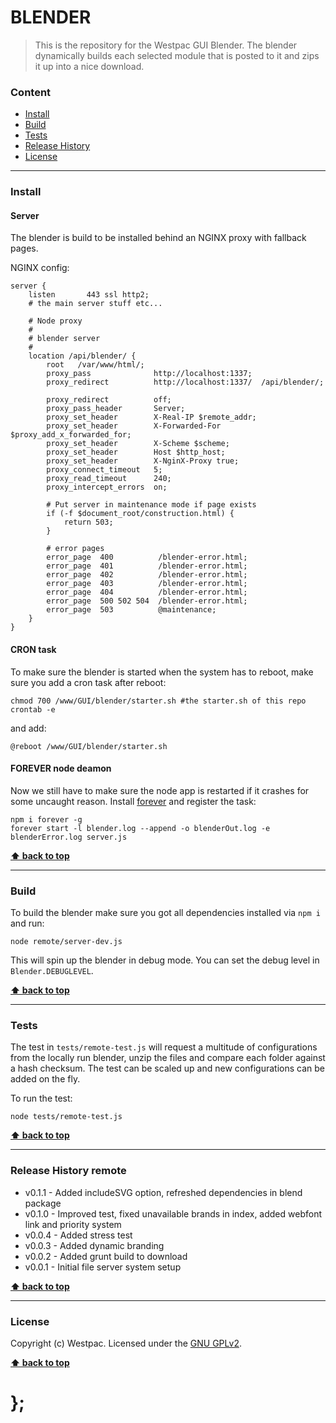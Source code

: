 BLENDER
=======

> This is the repository for the Westpac GUI Blender. The blender dynamically builds each selected module that is posted to it and zips it up into a nice
> download.


### Content

* [Install](#install)
* [Build](#build)
* [Tests](#tests)
* [Release History](#release-history-remote)
* [License](#license)


----------------------------------------------------------------------------------------------------------------------------------------------------------------


### Install

#### Server

The blender is build to be installed behind an NGINX proxy with fallback pages.

NGINX config:

```shell
server {
	listen       443 ssl http2;
	# the main server stuff etc...

	# Node proxy
	#
	# blender server
	#
	location /api/blender/ {
		root   /var/www/html/;
		proxy_pass              http://localhost:1337;
		proxy_redirect          http://localhost:1337/  /api/blender/;

		proxy_redirect          off;
		proxy_pass_header       Server;
		proxy_set_header        X-Real-IP $remote_addr;
		proxy_set_header        X-Forwarded-For $proxy_add_x_forwarded_for;
		proxy_set_header        X-Scheme $scheme;
		proxy_set_header        Host $http_host;
		proxy_set_header        X-NginX-Proxy true;
		proxy_connect_timeout   5;
		proxy_read_timeout      240;
		proxy_intercept_errors  on;

		# Put server in maintenance mode if page exists
		if (-f $document_root/construction.html) {
			return 503;
		}

		# error pages
		error_page  400          /blender-error.html;
		error_page  401          /blender-error.html;
		error_page  402          /blender-error.html;
		error_page  403          /blender-error.html;
		error_page  404          /blender-error.html;
		error_page  500 502 504  /blender-error.html;
		error_page  503          @maintenance;
	}
}
```

#### CRON task

To make sure the blender is started when the system has to reboot, make sure you add a cron task after reboot:

```shell
chmod 700 /www/GUI/blender/starter.sh #the starter.sh of this repo
crontab -e
```

and add:

```shell
@reboot /www/GUI/blender/starter.sh
```

#### FOREVER node deamon

Now we still have to make sure the node app is restarted if it crashes for some uncaught reason. Install [forever](https://github.com/foreverjs/forever) and
register the task:

```shell
npm i forever -g
forever start -l blender.log --append -o blenderOut.log -e blenderError.log server.js
```


**[⬆ back to top](#content)**


----------------------------------------------------------------------------------------------------------------------------------------------------------------


### Build

To build the blender make sure you got all dependencies installed via `npm i` and run:

```shell
node remote/server-dev.js
```

This will spin up the blender in debug mode. You can set the debug level in `Blender.DEBUGLEVEL`.


**[⬆ back to top](#content)**


----------------------------------------------------------------------------------------------------------------------------------------------------------------


### Tests

The test in `tests/remote-test.js` will request a multitude of configurations from the locally run blender, unzip the files and compare each folder against
a hash checksum. The test can be scaled up and new configurations can be added on the fly.

To run the test:

```shell
node tests/remote-test.js
```


**[⬆ back to top](#content)**


----------------------------------------------------------------------------------------------------------------------------------------------------------------


### Release History remote

* v0.1.1 - Added includeSVG option, refreshed dependencies in blend package
* v0.1.0 - Improved test, fixed unavailable brands in index, added webfont link and priority system
* v0.0.4 - Added stress test
* v0.0.3 - Added dynamic branding
* v0.0.2 - Added grunt build to download
* v0.0.1 - Initial file server system setup

**[⬆ back to top](#content)**


----------------------------------------------------------------------------------------------------------------------------------------------------------------


### License

Copyright (c) Westpac. Licensed under the [GNU GPLv2](https://raw.githubusercontent.com/WestpacCXTeam/blender/master/LICENSE).

**[⬆ back to top](#content)**

# };